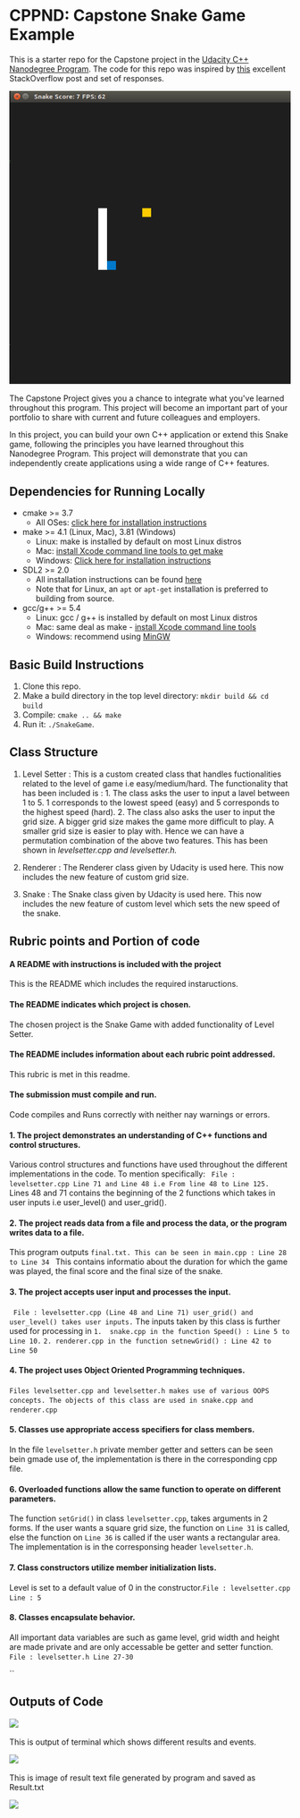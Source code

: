 # CPPND: Capstone Snake Game Example

This is a starter repo for the Capstone project in the [Udacity C++ Nanodegree Program](https://www.udacity.com/course/c-plus-plus-nanodegree--nd213). The code for this repo was inspired by [this](https://codereview.stackexchange.com/questions/212296/snake-game-in-c-with-sdl) excellent StackOverflow post and set of responses.

<img src="snake_game.gif"/>

The Capstone Project gives you a chance to integrate what you've learned throughout this program. This project will become an important part of your portfolio to share with current and future colleagues and employers.

In this project, you can build your own C++ application or extend this Snake game, following the principles you have learned throughout this Nanodegree Program. This project will demonstrate that you can independently create applications using a wide range of C++ features.

## Dependencies for Running Locally
* cmake >= 3.7
  * All OSes: [click here for installation instructions](https://cmake.org/install/)
* make >= 4.1 (Linux, Mac), 3.81 (Windows)
  * Linux: make is installed by default on most Linux distros
  * Mac: [install Xcode command line tools to get make](https://developer.apple.com/xcode/features/)
  * Windows: [Click here for installation instructions](http://gnuwin32.sourceforge.net/packages/make.htm)
* SDL2 >= 2.0
  * All installation instructions can be found [here](https://wiki.libsdl.org/Installation)
  * Note that for Linux, an `apt` or `apt-get` installation is preferred to building from source.
* gcc/g++ >= 5.4
  * Linux: gcc / g++ is installed by default on most Linux distros
  * Mac: same deal as make - [install Xcode command line tools](https://developer.apple.com/xcode/features/)
  * Windows: recommend using [MinGW](http://www.mingw.org/)

## Basic Build Instructions

1. Clone this repo.
2. Make a build directory in the top level directory: `mkdir build && cd build`
3. Compile: `cmake .. && make`
4. Run it: `./SnakeGame`.


## Class Structure

1. Level Setter : This is a custom created class that handles fuctionalities related to the level of game i.e easy/medium/hard. The functionality that has been included is : 1. The class asks the user to input a lavel between 1 to 5. 1 corresponds to the lowest speed (easy) and 5 corresponds to the highest speed (hard). 2. The class also asks the user to input the grid size. A bigger grid size makes the game more difficult to play. A smaller grid size is easier to play with. Hence we can have a permutation combination of the above two features. This has been shown in *levelsetter.cpp and levelsetter.h.*

2. Renderer : The Renderer class given by Udacity is used here. This now includes the new feature of custom grid size. 

3. Snake : The Snake class given by Udacity is used here. This now includes the new feature of custom level which sets the new speed of the snake.

## Rubric points and Portion of code

#### A README with instructions is included with the project

This is the README which includes the required instaructions.

#### The README indicates which project is chosen.

The chosen project is the Snake Game with added functionality of Level Setter.

#### The README includes information about each rubric point addressed.

This rubric is met in this readme.

#### The submission must compile and run.
Code compiles and Runs correctly with neither nay warnings or errors.

#### 1. The project demonstrates an understanding of C++ functions and control structures.

Various control structures and functions have used throughout the different implementations in the code. To mention specifically:
``` File : levelsetter.cpp Line 71 and Line 48 i.e From line 48 to Line 125.```
Lines 48 and 71 contains the beginning of the 2 functions which takes in user inputs i.e user_level() and user_grid().

#### 2. The project reads data from a file and process the data, or the program writes data to a file.

This program outputs ```final.txt. This can be seen in main.cpp : Line 28 to Line 34 ```
This contains informatio about the duration for which the game was played, the final score and the final size of the snake.

#### 3. The project accepts user input and processes the input.

``` File : levelsetter.cpp (Line 48 and Line 71) user_grid() and user_level() takes user inputs.``` The inputs taken by this class is further used for processing in 
```1.  snake.cpp in the function Speed() : Line 5 to Line 10.```
```2. renderer.cpp in the function setnewGrid() : Line 42 to Line 50```

#### 4. The project uses Object Oriented Programming techniques.

``` Files levelsetter.cpp and levelsetter.h makes use of various OOPS concepts. The objects of this class are used in snake.cpp and renderer.cpp ```

#### 5. Classes use appropriate access specifiers for class members.

In the file ```levelsetter.h``` private member getter and setters can be seen bein gmade use of, the implementation is there in the corresponding cpp file.

#### 6. Overloaded functions allow the same function to operate on different parameters.

The function ```setGrid()```  in class ```levelsetter.cpp```,  takes arguments in 2 forms. If the user wants a square grid size, the function on ```Line 31``` is called, else the function on ```Line 36``` is called if the user wants a rectangular area. The implementation is in the corresponsing header ```levelsetter.h```.

#### 7. Class constructors utilize member initialization lists.

Level is set to a default value of 0 in the constructor.``` File : levelsetter.cpp Line : 5 ```

#### 8. Classes encapsulate behavior.

All important data variables are such as game level, grid width and height are made private and are only accessable be getter and setter function. ``` File : levelsetter.h Line 27-30 ```

``

## Outputs of Code

<img src="images/red_blue.png"/>

This is output of terminal which shows different results and events.

<img src="images/Terminal.png"/>

This is image of result text file generated by program and saved as Result.txt

<img src="images/result.png"/>

